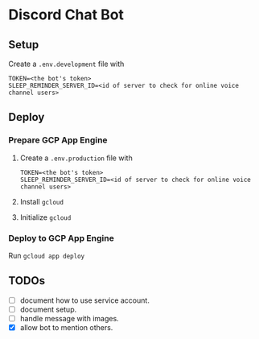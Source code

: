 # Discord Chat Bot

## Setup

Create a `.env.development` file with

```env
TOKEN=<the bot's token>
SLEEP_REMINDER_SERVER_ID=<id of server to check for online voice channel users>
```

## Deploy

### Prepare GCP App Engine

1. Create a `.env.production` file with

    ```env
    TOKEN=<the bot's token>
    SLEEP_REMINDER_SERVER_ID=<id of server to check for online voice channel users>
    ```

2. Install `gcloud`

3. Initialize `gcloud`

### Deploy to GCP App Engine

Run `gcloud app deploy`

## TODOs

- [ ] document how to use service account.
- [ ] document setup.
- [ ] handle message with images.
- [x] allow bot to mention others.
